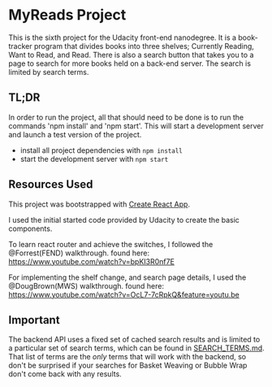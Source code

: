# MyReads Project

This is the sixth project for the Udacity front-end nanodegree. It is a book-tracker program
that divides books into three shelves; Currently Reading, Want to Read, and Read.
There is also a search button that takes you to a page to search for more books held on
a back-end server. The search is limited by search terms.

## TL;DR
 In order to run the project, all that should need to be done is to run the commands
 'npm install' and 'npm start'. This will start a development server and launch a
 test version of the project.
* install all project dependencies with `npm install`
* start the development server with `npm start`

## Resources Used

This project was bootstrapped with [Create React App](https://github.com/facebookincubator/create-react-app).

I used the initial started code provided by Udacity to create the basic components.

To learn react router and achieve the switches, I followed the @Forrest(FEND) walkthrough.
 found here: https://www.youtube.com/watch?v=bpKI3R0nf7E

For implementing the shelf change, and search page details, I used the @DougBrown(MWS) walkthrough.
  found here: https://www.youtube.com/watch?v=OcL7-7cRpkQ&feature=youtu.be


## Important
The backend API uses a fixed set of cached search results and is limited to a particular set of search terms, which can be found in [SEARCH_TERMS.md](SEARCH_TERMS.md). That list of terms are the _only_ terms that will work with the backend, so don't be surprised if your searches for Basket Weaving or Bubble Wrap don't come back with any results.
